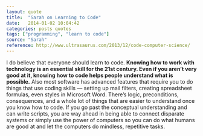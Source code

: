 ```yaml
---
layout: quote
title:  "Sarah on Learning to Code"
date:   2014-01-02 10:04:42
categories: posts quotes
tags: ["programming", "learn to code"]
source: "Sarah"
reference: http://www.ultrasaurus.com/2013/12/code-computer-science/
---
```


I do believe that everyone should learn to code. <b>Knowing how to work with technology is an essential skill for the 21st century. Even if you aren’t very good at it, knowing how to code helps people understand what is possible.</b> Also most software has advanced features that require you to do things that use coding skills — setting up mail filters, creating spreadsheet formulas, even styles in Microsoft Word. There’s logic, preconditions, consequences, and a whole lot of things that are easier to understand once you know how to code. If you go past the conceptual understanding and can write scripts, you are way ahead in being able to connect disparate systems or simply use the power of computers so you can do what humans are good at and let the computers do mindless, repetitive tasks.
